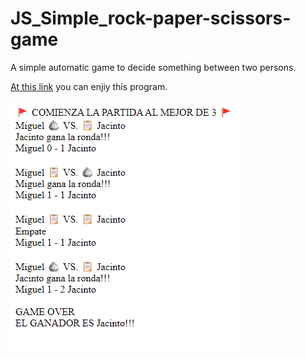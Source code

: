 # JS_Simple_rock-paper-scissors-game
A simple automatic game to decide something between two persons.  

[At this link](https://miguelquero.github.io/JS_Simple_rock-paper-scissors-game/) you can enjiy this program.

![No carga :<](./example.png "example of a round")


